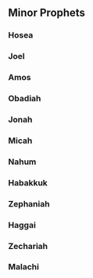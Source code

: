 ## Minor Prophets










### Hosea










### Joel










### Amos










### Obadiah










### Jonah










### Micah










### Nahum










### Habakkuk










### Zephaniah










### Haggai










### Zechariah










### Malachi

